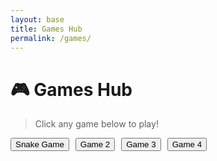 ```yaml
---
layout: base
title: Games Hub
permalink: /games/
---
```


# 🎮 Games Hub

> Click any game below to play!

<div style="display: flex; flex-wrap: wrap; gap: 10px;">

  <button class="btn-md btn-rounded btn-darkgreen" onclick="window.location.href='/SyntaxTerrors/snake/'">
    Snake Game
  </button>

  <button class="btn-md btn-rounded btn-darkgreen" onclick="window.location.href='/game2'">
    Game 2
  </button>

  <button class="btn-md btn-rounded btn-darkgreen" onclick="window.location.href='/game3'">
    Game 3
  </button>

  <button class="btn-md btn-rounded btn-darkgreen" onclick="window.location.href='/game4'">
    Game 4
  </button>

</div>
